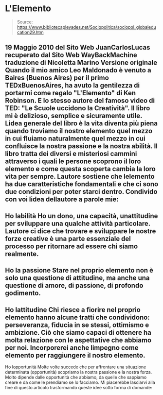# L'Elemento

> Source: https://www.bibliotecapleyades.net/Sociopolitica/sociopol_globaleducation29.htm

19 Maggio 2010
del Sito Web
JuanCarlosLucas
recuperato dal Sito Web
WayBackMachine
traduzione di
Nicoletta Marino
Versione originale
Quando il mio amico Leo Maldonado è venuto a Baires (Buenos Aires) per il primo
TEDxBuenosAires, ha avuto la gentilezza di portarmi come regalo
"L'Elemento"
di Ken Robinson. E lo stesso autore del famoso video di TED: "Le
Scuole uccidono la Creatività".
Il
libro mi è delizioso, semplice e sicuramente utile.
Lidea generale del libro è la vita diventa più piena quando troviamo il
nostro elemento quel mezzo in cui fluiamo naturalmente quel mezzo in cui
confluisce la nostra passione e la nostra abilità.
Il
libro tratta dei diversi e misteriosi cammini attraverso i quali le persone
scoprono il loro elemento e come questa scoperta cambia la loro vita per
sempre. Lautore sostiene che lelemento ha due caratteristiche
fondamentali e che ci sono due condizioni per poter starci dentro.
Condivido con voi lidea dellautore a parole mie:
-
Ho labilità
Ho un dono, una capacità, unattitudine per sviluppare una qualche
attività particolare. Lautore ci dice che trovare e sviluppare le
nostre forze creative è una parte essenziale del processo per ritornare
ad essere chi siamo realmente.
-
Ho la passione
Stare nel proprio elemento non è solo una questione di attitudine, ma
anche una questione di amore, di passione, di profondo godimento.
-
Ho lattitudine
Chi riesce a fiorire nel proprio elemento hanno alcune tratti che
condividono: perseveranza, fiducia in se stessi, ottimismo e ambizione.
Ciò che siamo capaci di ottenere ha molta relazione con le aspettative
che abbiamo per noi. Incorporerei anche limpegno come elemento per
raggiungere il nostro elemento.
-
Ho lopportunità
Molte volte succede che per affrontare una situazione determinata
(opportunità) scopriamo la nostra passione e la nostra forza. Molto
dipende dalle opportunità che abbiamo, da quelle che sappiamo creare e
da come le prendiamo se lo facciamo.
Mi piacerebbe lasciarvi alla fine di questo articolo trasformando queste
idee sotto forma di domande:
